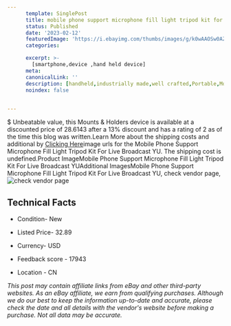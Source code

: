 ```yaml
---
      template: SinglePost
      title: mobile phone support microphone fill light tripod kit for live broadcast yu
      status: Published
      date: '2023-02-12'
      featuredImage: 'https://i.ebayimg.com/thumbs/images/g/k0wAAOSw0AZj5QOS/s-l225.jpg'
      categories: 

      excerpt: >-
        [smartphone,device ,hand held device]
      meta:
      canonicalLink: ''
      description: [handheld,industrially made,well crafted,Portable,Mobile,Compact,Convenient,Lightweight,Maneuverable,Man-portable,Miniature,Carriable,Hand-held,Light,Holdable,Transportable,Mobile device,Pocket-sized,On-the-go,Wireless,Cordless,Compact size,Convenient size, smartphone,device ,hand held device]
      noindex: false

        
---
```

$
    Unbeatable value, this Mounts & Holders device is available at a discounted price of 28.6143 after a 13% discount and has a rating of 2 as of the time this blog was written.Learn More about the shipping costs and additional by [Clicking Here](https://www.ebay.com/itm/266124228487?hash=item3df63d7787%3Ag%3Ak0wAAOSw0AZj5QOS&amdata=enc%3AAQAHAAAA4OQMw9BfdwlrQUTeyOeMllSX6qANWqjF0gxGkFcXp%2BXenvf4GlyH8oPM53ezC97zbqjnxh4ghXuU8sp1bcKVnRCacV8OkYxo%2F%2BP6tbOhmFZOqJwKAcA3GKFdBfJCWzSqB3MIY6ZMGpTZvS8xujJs0Tr78KagLQ0DUBLnBBbkVCZVgkaWWO2V9yqs%2BWuDF6Z5xEadcOxlMfueDBr%2FeGUdnUDPANrt1vaD2TB44weYIYsYahCxHmHgYjO99xuInwTRibRs%2BSzFmIxkc5p%2Bsrz5ZFCO%2FvhOwgs168ucejQprBBs&mkevt=1&mkcid=1&mkrid=711-53200-19255-0&campid=%253CePNCampaignId%253E&customid=%253CreferenceId%253E&toolid=10049)image urls for the Mobile Phone Support Microphone Fill Light Tripod Kit For Live Broadcast YU. The shipping cost is undefined.Product ImageMobile Phone Support Microphone Fill Light Tripod Kit For Live Broadcast YUAdditional ImagesMobile Phone Support Microphone Fill Light Tripod Kit For Live Broadcast YU, check vendor page, ![check vendor page](https://origin-galleryplus.ebayimg.com/ws/web/266124228487_2_0_1/225x225.jpg,https://origin-galleryplus.ebayimg.com/ws/web/266124228487_3_0_1/225x225.jpg,https://origin-galleryplus.ebayimg.com/ws/web/266124228487_4_0_1/225x225.jpg,https://origin-galleryplus.ebayimg.com/ws/web/266124228487_5_0_1/225x225.jpg,https://origin-galleryplus.ebayimg.com/ws/web/266124228487_6_0_1/225x225.jpg,https://origin-galleryplus.ebayimg.com/ws/web/266124228487_7_0_1/225x225.jpg,https://origin-galleryplus.ebayimg.com/ws/web/266124228487_8_0_1/225x225.jpg,https://origin-galleryplus.ebayimg.com/ws/web/266124228487_9_0_1/225x225.jpg,https://origin-galleryplus.ebayimg.com/ws/web/266124228487_10_0_1/225x225.jpg)
    
    

 ## Technical Facts 



     
      

 - Condition- New 


      

 - Listed Price- 32.89 


      

 - Currency- USD 


      

 - Feedback score - 17943 


      

 - Location - CN 


      
      

 *_This post may contain affiliate links from eBay and other third-party websites. As an eBay affiliate, we earn from qualifying purchases. Although we do our best to keep the information up-to-date and accurate, please check the date and all details with the vendor's website before making a purchase. Not all data may be accurate._*



    
    
    
    
    